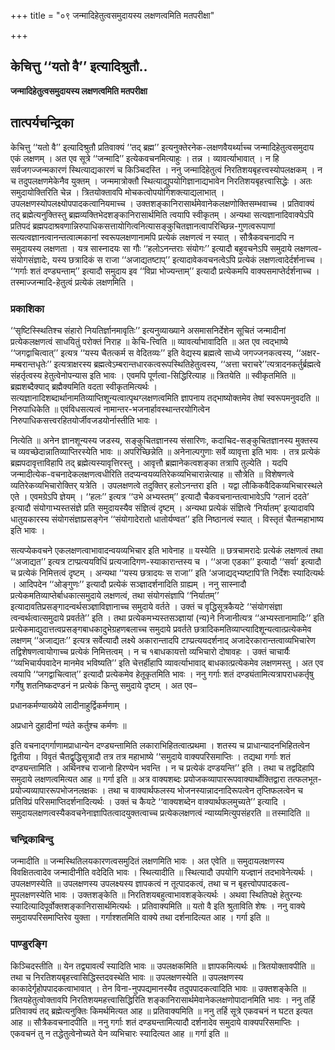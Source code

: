 +++
title = "०९ जन्मादिहेतुत्वसमुदायस्य लक्षणत्वमिति मतपरीक्षा"

+++


## केचित्तु ‘‘यतो वै’’ इत्यादिश्रुतौ..

**जन्मादिहेतुत्वसमुदायस्य लक्षणत्वमिति मतपरीक्षा**

## **तात्पर्यचन्द्रिका**

केचित्तु ‘‘यतो वै’’ इत्यादिश्रुतौ प्रतिवाक्यं ‘‘तद् ब्रह्म’’ इत्यनुक्तेरनेक-लक्षणवैयर्थ्याच्च जन्मादिहेतुत्वसमुदाय एकं लक्षणम् । अत एव सूत्रे ‘‘जन्मादि’’ इत्येकवचनमित्याहुः । तन्न । व्यावर्त्याभावात् । न हि सर्वजगज्जन्मकारणं स्थित्याद्यकारणं च किञ्चिदस्ति । ननु जन्मादिहेतुत्वं निरतिशयबृहत्त्वस्योपलक्षकम् । न च तदुपलक्षणमेकेनैव युक्तम् । जन्ममात्रोक्तौ स्थित्याद्युपयोगिज्ञानाद्यभावेन निरतिशयबृहत्त्वासिद्धेः । अतः समुदायोक्तिरिति चेन्न । त्रितयोक्तावपि मोचकत्वोपयोगिशक्त्याद्यलाभात् । उपलक्षणस्योपलक्ष्योपपादकत्वानियमाच्च । उक्तशङ्कानिरासार्थमेवानेकलक्षणोक्तिसम्भवाच्च । प्रतिवाक्यं तद् ब्रह्मेत्यनुक्तिस्तु ब्रह्मव्यक्तिभेदशङ्कानिरासार्थमिति त्वयापि स्वीकृतम् । अन्यथा सत्यज्ञानादिवाक्येऽपि प्रतिपदं ब्रह्मपदाश्रवणान्निरुपाधिकसत्तायोगित्वनित्यासङ्कुचितज्ञानत्वापरिच्छिन्न-गुणत्वरूपाणां सत्यत्वज्ञानत्वानन्तत्वात्मकानां स्वरूपलक्षणानामपि प्रत्येकं लक्षणत्वं न स्यात् । सौत्रैकवचनादपि न समुदायस्य लक्षणता । यत्र सास्नादयः सा गौः ‘‘हलोऽनन्तराः संयोगः’’ इत्यादौ बहुवचनेऽपि समुदाये लक्षणत्व-संयोगसंज्ञादेः, यस्य छत्रादिकं स राजा ‘‘अजाद्यतष्टाप्’’ इत्यादावेकवचनत्वेऽपि प्रत्येकं लक्षणत्वादेर्दर्शनाच्च । ‘‘गर्गाः शतं दण्ड्यन्ताम्’’ इत्यादौ समुदाय इव ‘‘विप्रा भोज्यन्ताम्’’ इत्यादौ प्रत्येकमपि वाक्यसमाप्तेर्दर्शनाच्च । तस्माज्जन्मादि-हेतुत्वं प्रत्येकं लक्षणमिति ।

### **प्रकाशिका**

‘‘सृष्टिस्स्थितिश्च संहारो नियतिर्ज्ञानमावृतिः’’ इत्यनुव्याख्याने असमासनिर्देशेन सूचितं जन्मादीनां प्रत्येकलक्षणत्वं साधयितुं परोक्तं निराह ॥ केचि-त्त्विति ॥ व्यावर्त्याभावादिति ॥ अत एव त्वद्भाष्ये ‘‘जगद्वाचित्वात्’’ इत्यत्र ‘‘यस्य चैतत्कर्म स वेदितव्यः’’ इति वेद्यस्य ब्रह्मत्वे साध्ये जगज्जनकत्वस्य, ‘‘अक्षर-मम्बरान्तधृतेः’’ इत्यत्राक्षरस्य ब्रह्मत्वेऽम्बरान्तधारकत्वरूपस्थितिहेतुत्वस्य, ‘‘अत्ता चराचरे’’त्यत्रादनकर्तुर्ब्रह्मत्वे संहर्तृत्वस्य हेतुत्वेनोपन्यास इति भावः । एवमपि पूर्णत्वा-सिद्धिरित्याह ॥ त्रितयेति ॥ स्वीकृतमिति ॥ ब्रह्मशब्दैक्याद् ब्रह्मैक्यमिति वदता स्वीकृतमित्यर्थः । सत्यज्ञानादिशब्दार्थानामतिव्याप्तिशून्यत्वात्पृथग्लक्षणत्वमिति ज्ञापनाय तद्भाष्योक्तमेव तेषां स्वरूपमनुवदति ॥ निरुपाधिकेति ॥ एवंविधसत्यत्वं नामान्तर-भजनार्हावस्थान्तरयोगित्वेन निरुपाधिकसत्त्वरहितयोर्जीवजडयोर्नास्तीति भावः ।

नित्येति ॥ अनेन ज्ञानशून्यस्य जडस्य, सङ्कुचितज्ञानस्य संसारिणः, कदाचिद-सङ्कुचितज्ञानस्य मुक्तस्य च व्यवच्छेदान्नातिव्याप्तिरस्येति भावः ॥ अपरिच्छिन्नेति ॥ अनेनाल्पगुणाः सर्वे व्यावृत्ता इति भावः । तत्र प्रत्येकं ब्रह्मपदावृत्ताविहापि तद् ब्रह्मेत्यस्यावृत्तिरस्तु । आवृत्तौ ब्रह्मानेकत्वशङ्का तत्रापि तुल्येति । यदपि जन्मादीत्येक-वचनादेकलक्षणत्वधीरिति तदप्यन्वयव्यतिरेकव्यभिचारान्नेत्याह ॥ सौत्रेति ॥ विशेषणत्वे व्यतिरेकव्यभिचारोक्तिर् यत्रेति । उपलक्षणत्वे तदुक्तिर् हलोऽनन्तरा इति । यद्वा लौकिकवैदिकव्यभिचारस्थले एते । एवमग्रेऽपि ज्ञेयम् । ‘‘हलः’’ इत्यत्र ‘‘उभे अभ्यस्तम्’’ इत्यादौ चैकवचनान्तत्वाभावेऽपि ‘ग्लानं ददते’ इत्यादौ संयोगाभ्यस्तसंज्ञे प्रति समुदायस्यैव संज्ञित्वं दृष्टम् । अन्यथा प्रत्येकं संज्ञित्वे ‘निर्यातम्’ इत्यादावपि धातुयकारस्य संयोगसंज्ञाप्रसङ्गेन ‘‘संयोगादेरातो धातोर्यण्वत’’ इति निष्ठानत्वं स्यात् । विस्तृतं चैतन्महाभाष्य इति भावः ।

सत्यप्येकवचने एकलक्षणत्वाभावादन्वयव्यभिचार इति भावेनाह ॥ यस्येति ॥ छत्रचामरादेः प्रत्येकं लक्षणत्वं तथा ‘‘अजाद्यत’’ इत्यत्र टाप्प्रत्ययविधिं प्रत्यजादिगण-स्याकारान्तस्य च । ‘‘अजा एडका’’ इत्यादौ ‘‘सर्वा’ इत्यादौ च प्रत्येकं निमित्तत्वं दृष्टम् । अन्यथा ‘‘यस्य छत्रादयः स राजा’’ इति ‘अजाद्यद्भ्यष्टापि’ति निर्देशः स्यादित्यर्थः । आदिपदेन ‘‘ओङ्गुणः’’ इत्यादौ प्रत्येकं सञ्ज्ञादर्शनादिति ग्राह्यम् । ननु सास्नादौ प्रत्येकमतिव्याप्तेर्बाधकात्समुदाये लक्षणत्वं, तथा संयोगसंज्ञापि ‘‘निर्यातम्’’ इत्यादावतिप्रसङ्गादन्वर्थसञ्ज्ञाविज्ञानाच्च समुदाये वर्तते । उक्तं च वृद्धिसूत्रकैयटे ‘‘संयोगसंज्ञा त्वन्वर्थत्वात्समुदाये प्रवर्तते’’ इति । तथा प्रत्येकमभ्यस्तसञ्ज्ञायां (न्य)ने निजानीत्यत्र ‘‘अभ्यस्तानामादिः’’ इति प्रत्येकमाद्युदात्तत्वप्रसङ्गबाधकादुभेग्रहणबलाच्च समुदाये प्रवर्तते छत्रादिकमतिव्याप्त्यादिशून्यत्वात्प्रत्येकमेव लक्षणम् ‘‘अजाद्यतः’’ इत्यत्र सर्वेत्यादौ लक्ष्ये अकारान्तादपि टाप्प्रत्ययदर्शनाद् अजादेरकारान्तत्वाव्यभिचारेण तद्विशेषणत्वायोगाच्च प्रत्येकं निमित्तत्वम् । न च १बाधकायत्तो व्यभिचारो दोषावहः । उक्तं चाचार्यैः ‘‘व्यभिचार्यपवादेन मानमेव भविष्यति’’ इति चेत्तर्हीहापि व्यावर्त्याभावाद् बाधकात्प्रत्येकमेव लक्षणमस्तु । अत एव त्वयापि ‘‘जगद्वाचित्वात्’’ इत्यादौ प्रत्येकमेव हेतूकृतमिति भावः । ननु गर्गाः शतं दण्ड्यंतामित्यत्रापराधकर्तृषु गर्गेषु शतनिष्कदण्डनं न प्रत्येकं किन्तु समुदाये दृष्टम् । अत एव–

प्रधानकर्मण्याख्येये लादीनाहुर्द्विकर्मणाम् ।

अप्रधाने दुहादीनां ण्यंते कर्तुश्च कर्मणः ॥

इति वचनाद्गर्गाणामप्राधान्येन दण्ड्यन्तामिति लकाराभिहितत्वात्प्रथमा । शतस्य च प्राधान्यादनभिहितत्वेन द्वितीया । विवृतं चैतद्वृद्धिसूत्रादौ तत्र तत्र महाभाष्ये ‘‘समुदाये वाक्यपरिसमाप्तिः । तद्यथा गर्गाः शतं दण्ड्यन्तामिति । अर्थिनश्च राजानो हिरण्येन भवन्ति । न च प्रत्येकं दण्डयन्ति’’ इति । तथा च तद्वदिहापि समुदाये लक्षणत्वमित्यत आह ॥ गर्गा इति ॥ अत्र वाक्यशब्दः प्रयोजकव्यापाररूपवाक्यार्थोक्तिद्वारा तत्फलभूत-प्रयोज्यव्यापाररूपभोजनलक्षकः । तथा च वाक्यार्थफलस्य भोजनस्यान्नादनादिरूपत्वेन तृप्तिफलत्वेन च प्रतिविप्रं परिसमाप्तिदर्शनादित्यर्थः । उक्तं च कैयटे ‘‘वाक्यशब्देन वाक्यार्थफलमुच्यते’’ इत्यादि । समुदायलक्षणत्वस्यैकवचनेनाज्ञापितत्वादयुक्तत्वाच्च प्रत्येकलक्षणत्वं न्याय्यमित्युपसंहरति ॥ तस्मादिति ॥

### **चन्द्रिकाबिन्दु**

जन्मादीति ॥ जन्मस्थितिलयकारणत्वसमुदितं लक्षणमिति भावः । अत एवेति ॥ समुदायलक्षणस्य विवक्षितत्वादेव जन्मादीनीति वदेदिति भावः । स्थित्यादीति ॥ स्थित्यादौ उपयोगि यज्ज्ञानं तदभावेनेत्यर्थः । उपलक्षणस्येति ॥ उपलक्षणस्य उपलक्ष्यस्य ज्ञापकत्वं न तूत्पादकत्वं, तथा च न बृहत्त्वोपपादकत्व-मुपलक्षणस्येति भावः । उक्तशङ्केति ॥ निरतिशयबहुत्वाभावशङ्केत्यर्थः । अथवा स्थितिपक्षे हेतुरन्यः स्यादित्यादिपूर्वोक्तशङ्कानिरासार्थमित्यर्थः । प्रतिवाक्यमिति ॥ यतो वै इति श्रुताविति शेषः । ननु वाक्ये समुदायपरिसमाप्तिरेव युक्ता । गर्गाश्शतमिति वाक्ये तथा दर्शनादित्यत आह । गर्गा इति ॥

### **पाण्डुरङ्गि**

किञ्चिदस्तीति ॥ येन तद्व्यावर्त्यं स्यादिति भावः ॥ उपलक्षकमिति ॥ ज्ञापकमित्यर्थः ॥ त्रितयोक्तावपीति ॥ तथा च निरतिशयबृहत्त्वासिद्धिस्तदवस्थेति भावः ॥ उपलक्षणस्येति ॥ उपलक्षणस्य काकादेर्गृहोपपादकत्वाभावात् । तेन विना-नुपपद्यमानस्यैव तदुपपादकत्वादिति भावः ॥ उक्तशङ्केति ॥ त्रितयहेतुत्वोक्तावपि निरतिशयमहत्त्वासिद्धिरिति शङ्कानिरासार्थमेवानेकलक्षणोपादानमिति भावः । ननु तर्हि प्रतिवाक्यं तद् ब्रह्मेत्यनुक्तिः किमर्थमित्यत आह ॥ प्रतिवाक्यमिति ॥ ननु तर्हि सूत्रे एकवचनं न घटत इत्यत आह ॥ सौत्रैकवचनादपीति ॥ ननु गर्गाः शतं दण्ड्यन्तामित्यादौ दर्शनादेव समुदाये वाक्यपरिसमाप्तिः । एकवचनं तु न तद्धेतुत्वेनोच्यते येन व्यभिचारः स्यादित्यत आह ॥ गर्गा इति ॥


